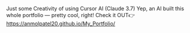 Just some Creativity of using Cursor AI (Claude 3.7)
Yep, an AI built this whole portfolio — pretty cool, right!
Check it OUT👉   https://anmolpatel20.github.io/My_Portfolio/  
